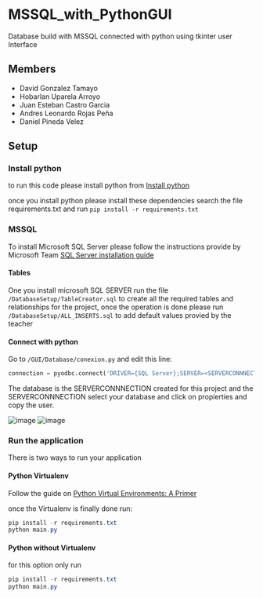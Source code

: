 # MSSQL_with_PythonGUI
Database build with MSSQL connected with python using tkinter user Interface

## Members

* David Gonzalez Tamayo
* Hobarlan Uparela Arroyo
* Juan Esteban Castro Garcia
* Andres Leonardo Rojas Peña
* Daniel Pineda Velez

## Setup

### Install python

to run this code please install python from [Install python](https://www.python.org/downloads/)

once you install python please install these dependencies search the file requirements.txt and run `pip install -r requirements.txt`

### MSSQL

To install Microsoft SQL Server please follow the instructions provide by Microsoft Team [SQL Server installation guide](https://docs.microsoft.com/en-us/sql/database-engine/install-windows/install-sql-server?view=sql-server-ver16)

#### Tables 

One you install microsoft SQL SERVER run the file `/DatabaseSetup/TableCreator.sql` to create all the required tables and relationships for the project, once the operation is done please run `/DatabaseSetup/ALL_INSERTS.sql` to add default values provied by the teacher

#### Connect with python

Go to `/GUI/Database/conexion.py` and edit this line:

```py
connection = pyodbc.connect('DRIVER={SQL Server};SERVER=<SERVERCONNNECTION>;DATABASE=<SERVERCONNNECTION>;Trusted_Connection=yes;')
```

The database is the SERVERCONNNECTION created for this project and the SERVERCONNNECTION select your database and click on propierties and copy the user.

![image](https://user-images.githubusercontent.com/81880494/172930022-7252110d-fb6c-4458-963c-a4db84c77a2a.png)
![image](https://user-images.githubusercontent.com/81880494/172930165-d8aad605-ba43-44ad-88a9-ba97a5d4ec07.png)

### Run the application

There is two ways to run your application 

#### Python Virtualenv
Follow the guide on [Python Virtual Environments: A Primer](https://realpython.com/python-virtual-environments-a-primer/)

once the Virtualenv is finally done run: 

```powershell
pip install -r requirements.txt
python main.py
```
#### Python without Virtualenv

for this option only run 

```powershell
pip install -r requirements.txt
python main.py
```
